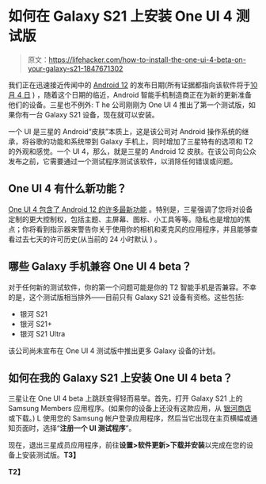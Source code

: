 # 如何在 Galaxy S21 上安装 One UI 4 测试版

> 原文：<https://lifehacker.com/how-to-install-the-one-ui-4-beta-on-your-galaxy-s21-1847671302>

我们正在迅速接近传闻中的 [Android 12](https://gizmodo.com/here-are-all-the-big-new-features-coming-in-android-12-1846917540) 的发布日期(所有证据都指向该软件将于[10 月 4 日](https://www.engadget.com/android-12-release-date-leak-181243366.html) ) ，随着这个日期的临近，Android 智能手机制造商正在为新的更新准备他们的设备。三星也不例外: T he 公司刚刚为 One UI 4 推出了第一个测试版，如果你有一台 Galaxy S21 设备，现在就可以安装。



一个 UI 是三星的 Android“皮肤”本质上，这是该公司对 Android 操作系统的继承，将谷歌的功能和系统带到 Galaxy 手机上，同时增加了三星特有的选项和 T2 的外观和感觉。一个 UI 4，那么，就是三星的 Android 12 皮肤。在该公司向公众发布之前，它需要通过一个测试程序测试该软件，以消除任何错误或问题。

## One UI 4 有什么新功能？

[One UI 4 包含了 Android 12 的许多最新功能](https://news.samsung.com/us/samsung-one-ui-4-beta-program-galaxy-s21-devices/?utm_source=pr_media&utm_medium=email) 。特别是，三星强调了您将对设备定制的更大控制权，包括主题、主屏幕、图标、小工具等等。隐私也是增加的焦点；你将看到指示器来警告你关于使用你的相机和麦克风的应用程序，并且能够查看过去七天的许可历史(从当前的 24 小时默认 ) 。

## 哪些 Galaxy 手机兼容 One UI 4 beta？

对于任何新的测试软件，你的第一个问题可能是你的 T2 智能手机是否兼容。不幸的是，这个测试版相当排外——目前只有 Galaxy S21 设备有资格。这些包括:

*   银河 S21
*   银河 S21+
*   银河 S21 Ultra

该公司尚未宣布在 One UI 4 测试版中推出更多 Galaxy 设备的计划。

## 如何在我的 Galaxy S21 上安装 One UI 4 beta？

三星让在 One UI 4 beta 上跳跃变得轻而易举。首先，打开 Galaxy S21 上的 Samsung Members 应用程序。(如果你的设备上还没有这款应用，从 [银河商店](https://galaxystore.samsung.com/prepost/000003596846) 或下载。) L 使用您的 Samsung 帐户登录应用程序，然后当它出现在主页横幅或通知页面时，选择“**注册一个 UI 测试程序**”。

现在，退出三星成员应用程序，前往**设置>软件更新>下载并安装**以完成在您的设备上安装测试版。**T3】**

**T2】**